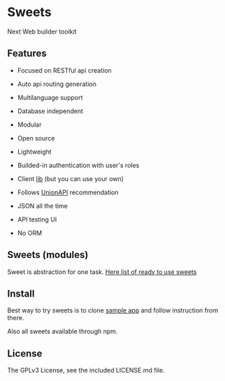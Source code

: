 # Sweets
Next Web builder toolkit

## Features

* Focused on RESTful api creation
* Auto api routing generation
* Multilanguage support
* Database independent
* Modular

* Open source
* Lightweight
* Builded-in authentication with user's roles
* Client [lib](http://github.com/swts/swts) (but you can use your own)
* Follows [UnionAPI](http://unionapi.org) recommendation
* JSON all the time
* API testing UI
* No ORM

## Sweets (modules)
Sweet is abstraction for one task.
[Here list of ready to use sweets](https://github.com/swts/sweets/blob/master/docs/sweets.md)

## Install

Best way to try sweets is to clone [sample app](https://github.com/swts/sample) and follow instruction from there.

Also all sweets available through npm.

## License
The GPLv3 License, see the included LICENSE.md file.
